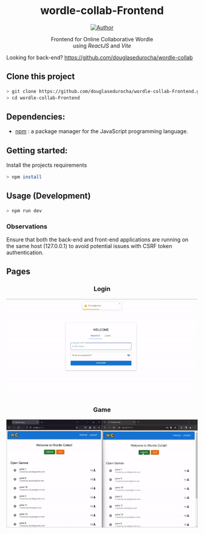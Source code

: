 <h1 align="center">wordle-collab-Frontend</h1>
</p>
<p align="center">
<a href="https://github.com/douglasedurocha"><img title="Author" src="https://img.shields.io/badge/Author-douglasedurocha-yellow.svg?style=for-the-badge&logo=github"></a>
</p>

<p align="center">Frontend for Online Collaborative Wordle<br>using <em>ReactJS</em> and <em>Vite</em></p>

Looking for back-end? https://github.com/douglasedurocha/wordle-collab

## Clone this project

```bash
> git clone https://github.com/douglasedurocha/wordle-collab-Frontend.git
> cd wordle-collab-Frontend
```

## Dependencies:

- [npm](https://python-poetry.org) : a package manager for the JavaScript programming language.

## Getting started:

Install the projects requirements

```bash
> npm install
```

## Usage (Development)

```bash
> npm run dev
```

### Observations

Ensure that both the back-end and front-end applications are running on the same host (127.0.0.1) to avoid potential issues with CSRF token authentication.

## Pages

<h3 align="center">Login</h3>

![login](https://raw.githubusercontent.com/douglasedurocha/wordle-collab-Frontend/main/media/gif/register_login_screen.gif)

<h3 align="center">Game</h3>

![game](https://raw.githubusercontent.com/douglasedurocha/wordle-collab-Frontend/main/media/gif/game_screen_resized.gif)

<!-- ### Usage -->

<!-- ## Features

|| Features |
| :-: | - | -->
